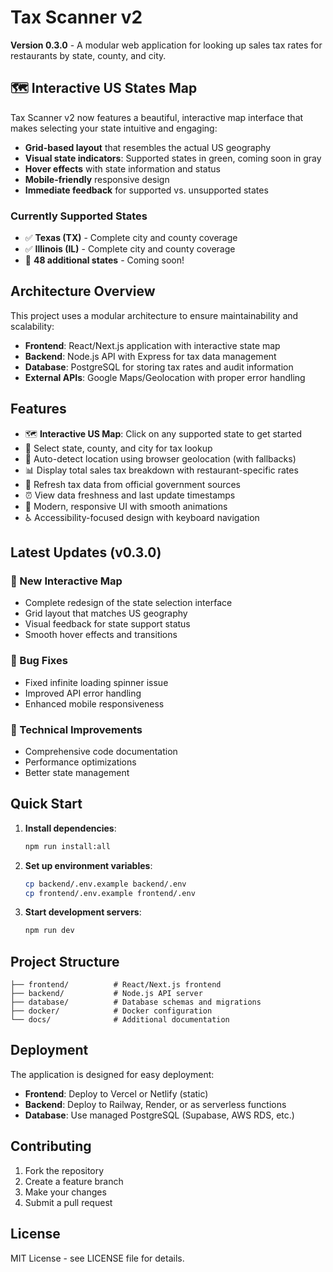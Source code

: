 # Tax Scanner v2

**Version 0.3.0** - A modular web application for looking up sales tax rates for restaurants by state, county, and city.

## 🗺️ Interactive US States Map

Tax Scanner v2 now features a beautiful, interactive map interface that makes selecting your state intuitive and engaging:

- **Grid-based layout** that resembles the actual US geography
- **Visual state indicators**: Supported states in green, coming soon in gray
- **Hover effects** with state information and status
- **Mobile-friendly** responsive design
- **Immediate feedback** for supported vs. unsupported states

### Currently Supported States
- ✅ **Texas (TX)** - Complete city and county coverage
- ✅ **Illinois (IL)** - Complete city and county coverage
- 🚧 **48 additional states** - Coming soon!

## Architecture Overview

This project uses a modular architecture to ensure maintainability and scalability:

- **Frontend**: React/Next.js application with interactive state map
- **Backend**: Node.js API with Express for tax data management
- **Database**: PostgreSQL for storing tax rates and audit information
- **External APIs**: Google Maps/Geolocation with proper error handling

## Features

- 🗺️ **Interactive US Map**: Click on any supported state to get started
- 🏢 Select state, county, and city for tax lookup
- 📍 Auto-detect location using browser geolocation (with fallbacks)
- 📊 Display total sales tax breakdown with restaurant-specific rates
- 🔄 Refresh tax data from official government sources
- ⏰ View data freshness and last update timestamps
- 🎨 Modern, responsive UI with smooth animations
- ♿ Accessibility-focused design with keyboard navigation

## Latest Updates (v0.3.0)

### 🎉 New Interactive Map
- Complete redesign of the state selection interface
- Grid layout that matches US geography
- Visual feedback for state support status
- Smooth hover effects and transitions

### 🐛 Bug Fixes
- Fixed infinite loading spinner issue
- Improved API error handling
- Enhanced mobile responsiveness

### 🔧 Technical Improvements
- Comprehensive code documentation
- Performance optimizations
- Better state management

## Quick Start

1. **Install dependencies**:
   ```bash
   npm run install:all
   ```

2. **Set up environment variables**:
   ```bash
   cp backend/.env.example backend/.env
   cp frontend/.env.example frontend/.env
   ```

3. **Start development servers**:
   ```bash
   npm run dev
   ```

## Project Structure

```
├── frontend/          # React/Next.js frontend
├── backend/           # Node.js API server
├── database/          # Database schemas and migrations
├── docker/            # Docker configuration
└── docs/              # Additional documentation
```

## Deployment

The application is designed for easy deployment:

- **Frontend**: Deploy to Vercel or Netlify (static)
- **Backend**: Deploy to Railway, Render, or as serverless functions
- **Database**: Use managed PostgreSQL (Supabase, AWS RDS, etc.)

## Contributing

1. Fork the repository
2. Create a feature branch
3. Make your changes
4. Submit a pull request

## License

MIT License - see LICENSE file for details. 